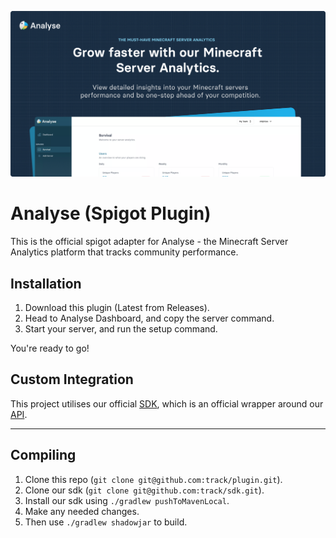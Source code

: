 ![Banner](.github/banner.png?raw=true)

# Analyse (Spigot Plugin)

This is the official spigot adapter for Analyse - the Minecraft Server Analytics platform that tracks community performance.

## Installation
1. Download this plugin (Latest from Releases).
2. Head to Analyse Dashboard, and copy the server command.
3. Start your server, and run the setup command.

You're ready to go!

## Custom Integration
This project utilises our official [SDK](https://github.com/track/sdk), which is an official wrapper around our [API](https://docs.analyse.net/page/api-endpoints).

---

## Compiling
1. Clone this repo (`git clone git@github.com:track/plugin.git`).
1. Clone our sdk (`git clone git@github.com:track/sdk.git`).
1. Install our sdk using `./gradlew pushToMavenLocal`.
2. Make any needed changes.
3. Then use `./gradlew shadowjar` to build.